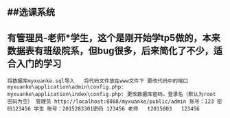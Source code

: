 
##选课系统
--
有管理员-老师*学生，这个是刚开始学tp5做的，本来数据表有班级院系，但bug很多，后来简化了不少，适合入门的学习
--


``
将数据库myxuanke.sql导入  
将代码文件放在www文件下
	更改代码中的端口
	myxuanke\application\admin\config.php:
	myxuanke\application\index\config.php:
	更改数据库密码，登录名（默认为root 密码为空）
管理员
	http://localhost:8088/myxuanke/public/admin
	账号：123 密码123456
学生
	账号：2015283301密码 123456
老师  
	t2015003   123456
``
